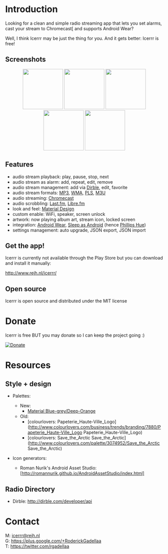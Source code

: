 Introduction
===========

Looking for a clean and simple radio streaming app that lets you set alarms, cast your stream to Chromecast[ and supports Android Wear?

Well, I think Icerrr may be just the thing for you. And it gets better: Icerrr is free!

Screenshots
-------------

<center>
<img src="http://storage.rejh.nl/_stored/res/icerrr/screenshots/Screenshot_2015-10-01-09-14-02.png" width="128" />
<img src="http://storage.rejh.nl/_stored/res/icerrr/screenshots/Screenshot_2015-10-01-09-14-14.png" width="128" />
<img src="http://storage.rejh.nl/_stored/res/icerrr/screenshots/Screenshot_2015-10-01-09-06-28.png" width="128" />
<img src="http://storage.rejh.nl/_stored/res/icerrr/screenshots/Screenshot_2015-10-07-08-02-43.png" width="128" />
<img src="http://storage.rejh.nl/_stored/res/icerrr/screenshots/Screenshot_2015-10-07-08-04-50.png" width="128" />
</center>

Features
-------------

* audio stream playback: play, pause, stop, next
* audio stream as alarm: add, repeat, edit, remove
* audio stream management: add via [Dirble](https://dirble.com), edit, favorite
* audio stream formats: [MP3](https://en.wikipedia.org/wiki/MP3), [WMA](https://en.wikipedia.org/wiki/Windows_Media_Audio), [PLS](https://en.wikipedia.org/wiki/PLS_%28file_format%29), [M3U](https://en.wikipedia.org/wiki/M3U)
* audio streaming: [Chromecast](https://chromecast.com)
* audio scrobbling: [Last.fm](https://last.fm), [Libre.fm](https://libre.fm)
* look and feel: [Material Design](https://developer.android.com/design/material)
* custom enable: WiFi, speaker, screen unlock
* artwork: now playing album art, stream icon, locked screen
* integration: [Android Wear](https://android.com/wear), [Sleep as Android](https://play.google.com/store/apps/details?id=com.urbandroid.sleep) (hence [Phillips Hue](http://meethue.com))
* settings management: auto upgrade, JSON export, JSON import

Get the app!
-------------

Icerrr is currently not available through the Play Store but you can download and install it manually:

http://www.rejh.nl/icerrr/

Open source
-------------

Icerrr is open source and distributed under the MIT license

Donate
=========

Icerrr is free BUT you may donate so I can keep the project going :)

[![Donate](https://www.paypalobjects.com/en_US/i/btn/btn_donateCC_LG.gif)](https://www.paypal.com/cgi-bin/webscr?cmd=_donations&business=S6BCCM9LESNBU&lc=US&item_name=REJH%20Gadellaa&item_number=icerrr_droidapp&currency_code=EUR&bn=PP%2dDonationsBF%3abtn_donateCC_LG%2egif%3aNonHosted)

Resources
=========

Style + design
--------------

  * Palettes: 
    * New: 
      * [Material Blue-grey/Deep-Orange](https://www.materialpalette.com/blue-grey/deep-orange)
    * Old: 
      * [colourlovers: Papeterie_Haute-Ville_Logo](http://www.colourlovers.com/business/trends/branding/7880/Papeterie_Haute-Ville_Logo Papeterie_Haute-Ville_Logo)
      * [colourlovers: Save_the_Arctic Save_the_Arctic](http://www.colourlovers.com/palette/3074952/Save_the_Arctic Save_the_Arctic)

  * Icon generators:
    * Roman Nurik's Android Asset Studio: [http://romannurik.github.io/AndroidAssetStudio/index.html]

Radio Directory
---------------

* Dirble: http://dirble.com/developer/api

Contact
=======

M: icerrr@rejh.nl <br>
G: https://plus.google.com/+RoderickGadellaa <br>
T: https://twitter.com/rgadellaa <br>
